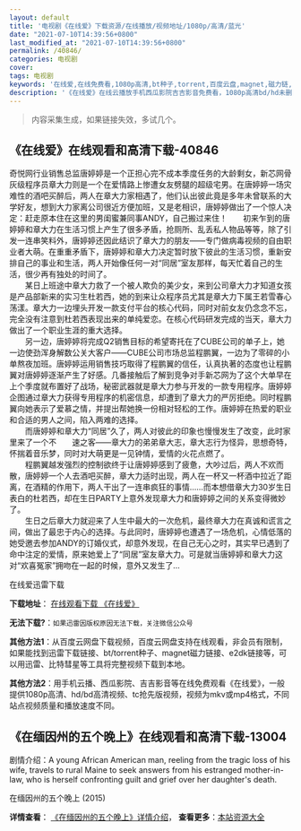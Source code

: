 ```yaml
---
layout: default
title: '电视剧《在线爱》下载资源/在线播放/视频地址/1080p/高清/蓝光'
date: "2021-07-10T14:39:56+0800"
last_modified_at: "2021-07-10T14:39:56+0800"
permalink: /40846/
categories: 电视剧
cover:
tags: 电视剧
keywords: '在线爱,在线免费看,1080p高清,bt种子,torrent,百度云盘,magnet,磁力链,迅雷下载资源'
description: '《在线爱》在线云播放手机西瓜影院吉吉影音免费看，1080p高清bd/hd未删减完整版和tc抢先枪版，mkv/mp4格式，附带bt/torrent种子、magnet/磁力链、百度云盘、网盘资源迅雷下载链接'
---
```


>内容采集生成，如果链接失效，多试几个。


## 《在线爱》在线观看和高清下载-40846

奇悦网行业销售总监唐婷婷是一个正担心完不成本季度任务的大龄剩女，新芯网骨灰级程序员章大力则是一个在爱情路上惨遭女友劈腿的超级宅男。在唐婷婷一场灾难性的酒吧买醉后，两人在章大力家相遇了，他们认出彼此竟是多年未曾联系的大学好友，想到大力家离公司很近方便加班，又是老相识，唐婷婷做出了一个惊人决定：赶走原本住在这里的男闺蜜兼同事ANDY，自己搬过来住！　　初来乍到的唐婷婷和章大力在生活习惯上产生了很多矛盾，抢厕所、乱丢私人物品等等，除了引发一连串笑料外，唐婷婷还因此结识了章大力的朋友&mdash;—专门做病毒视频的自由职业者大萌。在重重矛盾下，唐婷婷和章大力决定暂时放下彼此的生活习惯，重新安排自己的事业和生活，两人开始像任何一对&ldquo;同居”室友那样，每天忙着自己的生活，很少再有独处的时间了。<br />　　某日上班途中章大力救了一个被人欺负的美少女，来到公司章大力才知道女孩是产品部新来的实习生杜若西，她的到来让众程序员尤其是章大力下属王若雪春心荡漾。章大力一边埋头开发一款支付平台的核心代码，同时对前女友仍念念不忘，完全没有注意到杜若西表现出来的单纯爱恋。在核心代码研发完成的当天，章大力做出了一个职业生涯的重大选择。<br />　　另一边，唐婷婷将完成Q2销售目标的希望寄托在了CUBE公司的单子上，她一边使劲浑身解数公关大客户——CUBE公司市场总监程鹏翼，一边为了零碎的小单熬夜加班。唐婷婷运用销售技巧取得了程鹏翼的信任，认真执著的态度也让程鹏翼对唐婷婷逐渐产生了好感。几番接触后了解到竞争对手新芯网为了这个大单早在上个季度就布置好了战场，秘密武器就是章大力参与开发的一款专用程序。唐婷婷企图通过章大力获得专用程序的机密信息，却遭到了章大力的严厉拒绝。同时程鹏翼向她表示了爱慕之情，并提出帮她换一份相对轻松的工作。唐婷婷在热爱的职业和合适的男人之间，陷入两难的选择。<br />　　而唐婷婷和章大力“同居”久了，两人对彼此的印象也慢慢发生了改变，此时家里来了一个不　　速之客&mdash;—章大力的弟弟章大志，章大志行为怪异，思想奇特，怀揣着音乐梦，同时对大萌更是一见钟情，爱情的火花点燃了。<br />　　程鹏翼越发强烈的控制欲终于让唐婷婷感到了疲惫，大吵过后，两人不欢而散，唐婷婷一个人去酒吧买醉，章大力适时出现，两人在一杯又一杯酒中拉近了距离，在酒精的作用下，两人干出了一连串疯狂的事情&hellip;…而本想借章大力30岁生日表白的杜若西，却在生日PARTY上意外发现章大力和唐婷婷之间的关系变得微妙了。<br />　　生日之后章大力就迎来了人生中最大的一次危机，最终章大力在真诚和谎言之间，做出了最忠于内心的选择。与此同时，唐婷婷也遭遇了一场危机，心情低落的她受邀去参加ANDY的订婚仪式，却意外发现，在自己无心之时，其实早已遇到了命中注定的爱情，原来她爱上了&ldquo;同居”室友章大力。可是就当唐婷婷和章大力这对“欢喜冤家”拥吻在一起的时候，意外又发生了…


在线爱迅雷下载

**下载地址**： [在线观看下载 《在线爱》](https://www.993dy.com//vod-detail-id-11484.html) 


**无法下载?**：`如果迅雷因版权原因无法下载，关注微信公众号 `

**其他方法1**：从百度云网盘下载视频，百度云网盘支持在线观看，非会员有限制，如果能找到迅雷下载链接、bt/torrent种子、magnet磁力链接、e2dk链接等，可以用迅雷、比特彗星等工具将完整视频下载到本地。

**其他方法2**：用手机云播、西瓜影院、吉吉影音等在线免费观看《在线爱》，一般提供1080p高清、hd/bd高清视频、tc抢先版视频，视频为mkv或mp4格式，不同站点视频质量和播放速度不同。


## 《在缅因州的五个晚上》在线观看和高清下载-13004

剧情介绍：A young African American man, reeling from the tragic loss of his wife, travels to rural Maine to seek answers from his estranged mother-in-law, who is herself confronting guilt and grief over her daughter's death.


在缅因州的五个晚上 (2015)

**详情查看**： [《在缅因州的五个晚上》详情介绍](/movie/13004/)， **查看更多**：[本站资源大全](/movie/t/all/)


